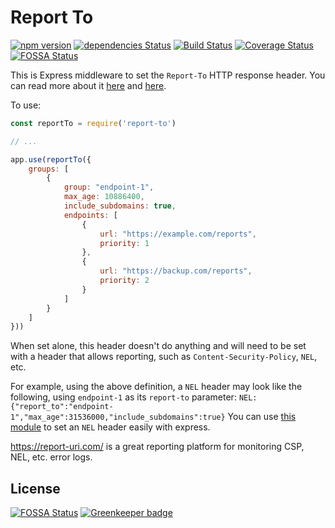 Report To
==============
[![npm version](https://badge.fury.io/js/report-to.svg)](https://badge.fury.io/js/report-to)
[![dependencies Status](https://david-dm.org/Cherry/report-to/status.svg)](https://david-dm.org/Cherry/report-to)
[![Build Status](https://travis-ci.org/Cherry/report-to.svg?branch=master)](https://travis-ci.org/Cherry/report-to)
[![Coverage Status](https://coveralls.io/repos/github/Cherry/report-to/badge.svg?branch=master)](https://coveralls.io/github/Cherry/report-to?branch=master)
[![FOSSA Status](https://app.fossa.io/api/projects/git%2Bgithub.com%2FCherry%2Freport-to.svg?type=shield)](https://app.fossa.io/projects/git%2Bgithub.com%2FCherry%2Freport-to?ref=badge_shield)

This is Express middleware to set the `Report-To` HTTP response header. You can read more about it [here](https://www.w3.org/TR/reporting) and [here](https://scotthelme.co.uk/network-error-logging-deep-dive/).

To use:

```javascript
const reportTo = require('report-to')

// ...

app.use(reportTo({
    groups: [
		{
			group: "endpoint-1",
			max_age: 10886400,
			include_subdomains: true,
			endpoints: [
				{
					url: "https://example.com/reports",
					priority: 1
				},
				{
					url: "https://backup.com/reports",
					priority: 2
				}
			]
		}
	]
}))
```

When set alone, this header doesn't do anything and will need to be set with a header that allows reporting, such as `Content-Security-Policy`, `NEL`, etc.

For example, using the above definition, a `NEL` header may look like the following, using `endpoint-1` as its `report-to` parameter:
```NEL: {"report_to":"endpoint-1","max_age":31536000,"include_subdomains":true}```
You can use [this module](https://github.com/Cherry/network-error-logging) to set an `NEL` header easily with express.

https://report-uri.com/ is a great reporting platform for monitoring CSP, NEL, etc. error logs.

## License
[![FOSSA Status](https://app.fossa.io/api/projects/git%2Bgithub.com%2FCherry%2Freport-to.svg?type=large)](https://app.fossa.io/projects/git%2Bgithub.com%2FCherry%2Freport-to?ref=badge_large) [![Greenkeeper badge](https://badges.greenkeeper.io/Cherry/report-to.svg)](https://greenkeeper.io/)